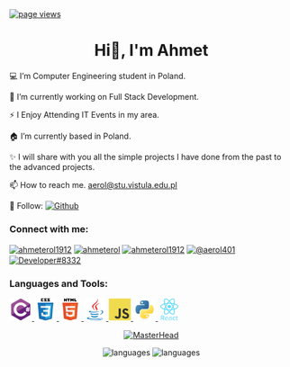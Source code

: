 
<a href="https://github.com/ahmeterol1912/">
 <img src="https://komarev.com/ghpvc/?username=ahmeterol1912" alt="page views" width="120" height="30"/>
  </a>
 
<h1 align="center">Hi👋, I'm Ahmet</h1>

💻  I’m Computer Engineering student in Poland.

🔭 I’m currently working on Full Stack Development.

⚡ I Enjoy Attending IT Events in my area.

🏠 I’m currently based in Poland.

✨ I will share with you all the simple projects I have done from the past to the advanced projects.

📫 How to reach me. aerol@stu.vistula.edu.pl

🎯 Follow: [![Github](https://img.shields.io/github/followers/ahmeterol1912?label=Follow&style=social)](https://github.com/ahmeterol1912)

<h3 align="left">Connect with me:</h3>
<p align="left">
<a href="https://linkedin.com/in/ahmeterol1912" target="blank"><img align="center" src="https://raw.githubusercontent.com/rahuldkjain/github-profile-readme-generator/master/src/images/icons/Social/linked-in-alt.svg" alt="ahmeterol1912" height="30" width="40" /></a>
<a href="https://kaggle.com/ahmeterol" target="blank"><img align="center" src="https://raw.githubusercontent.com/rahuldkjain/github-profile-readme-generator/master/src/images/icons/Social/kaggle.svg" alt="ahmeterol" height="30" width="40" /></a>
<a href="https://instagram.com/ahmeterol1912" target="blank"><img align="center" src="https://raw.githubusercontent.com/rahuldkjain/github-profile-readme-generator/master/src/images/icons/Social/instagram.svg" alt="ahmeterol1912" height="30" width="40" /></a>
<a href="https://www.hackerrank.com/@aerol401" target="blank"><img align="center" src="https://raw.githubusercontent.com/rahuldkjain/github-profile-readme-generator/master/src/images/icons/Social/hackerrank.svg" alt="@aerol401" height="30" width="40" /></a>
<a href="https://discord.gg/Developer#8332" target="blank"><img align="center" src="https://raw.githubusercontent.com/rahuldkjain/github-profile-readme-generator/master/src/images/icons/Social/discord.svg" alt="Developer#8332" height="30" width="40" /></a>
</p>

<h3 align="left">Languages and Tools:</h3>
<p align="left"> <a href="https://www.w3schools.com/cs/" target="_blank" rel="noreferrer"> <img src="https://raw.githubusercontent.com/devicons/devicon/master/icons/csharp/csharp-original.svg" alt="csharp" width="40" height="40"/> </a> <a href="https://www.w3schools.com/css/" target="_blank" rel="noreferrer"> <img src="https://raw.githubusercontent.com/devicons/devicon/master/icons/css3/css3-original-wordmark.svg" alt="css3" width="40" height="40"/> </a> <a href="https://www.w3.org/html/" target="_blank" rel="noreferrer"> <img src="https://raw.githubusercontent.com/devicons/devicon/master/icons/html5/html5-original-wordmark.svg" alt="html5" width="40" height="40"/> </a> <a href="https://www.java.com" target="_blank" rel="noreferrer"> <img src="https://raw.githubusercontent.com/devicons/devicon/master/icons/java/java-original.svg" alt="java" width="40" height="40"/> </a> <a href="https://developer.mozilla.org/en-US/docs/Web/JavaScript" target="_blank" rel="noreferrer"> <img src="https://raw.githubusercontent.com/devicons/devicon/master/icons/javascript/javascript-original.svg" alt="javascript" width="40" height="40"/> </a> <a href="https://www.python.org" target="_blank" rel="noreferrer"> <img src="https://raw.githubusercontent.com/devicons/devicon/master/icons/python/python-original.svg" alt="python" width="40" height="40"/> </a> <a href="https://reactjs.org/" target="_blank" rel="noreferrer"> <img src="https://raw.githubusercontent.com/devicons/devicon/master/icons/react/react-original-wordmark.svg" alt="react" width="40" height="40"/> </a> </p>
<div align="center">



[![MasterHead](https://camo.githubusercontent.com/fa73289736064aba480d0708da37d7aa183a8c3e2bcc2f58c54285a3bbbeecc1/68747470733a2f2f7777772e61616c7068612e6e65742f77702d636f6e74656e742f75706c6f6164732f323032302f31322f66756c6c2d737461636b2d646576656c6f706d656e742e676966)](https://ahmeterol1912.io)



<div align="center">
 <img src="https://github-readme-stats.vercel.app/api/?username=ahmeterol1912&count_private=true&theme=tokyonight&showicons=true" alt="languages" width="50%">
 <img src="https://github-readme-stats.vercel.app/api/top-langs/?username=ahmeterol1912&theme=chartreuse-dark&layout=compact" alt="languages" width="42%">
 <div>

 
